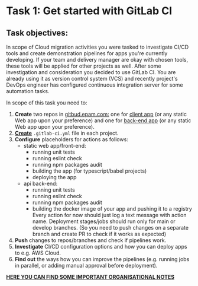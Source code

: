 # Task 1: Get started with GitLab CI

## Task objectives:

In scope of Cloud migration activities you were tasked to investigate CI/CD tools and create demonstration pipelines for apps you're currently developing.
If your team and delivery manager are okay with chosen tools, these tools will be applied for other projects as well.
After some investigation and consideration you decided to use GitLab CI.
You are already using it as version control system (VCS) and recently project's DevOps engineer has configured continuous integration server for some automation tasks.

In scope of this task you need to: 

1. **Create** two repos in [gitbud.epam.com:](https://gitbud.epam.com/) one for [client app](https://github.com/EPAM-JS-Competency-center/shop-angular-cloudfront/tree/feat/devops-cicd-lab) (or any static Web app upon your preference) and one for [back-end app](https://github.com/EPAM-JS-Competency-center/nestjs-rest-api/tree/feat/devops-cicd-lab) (or any static Web app upon your preference).
3. **[Create](https://docs.gitlab.com/ee/ci/quick_start/#create-a-gitlab-ciyml-file)** `.gitlab-ci.yml` file in each project. 
4. **Configure** placeholders for actions as follows:
   - static web app/front-end:
     - running unit tests
     - running eslint check
     - running npm packages audit
     - building the app (for typescript/babel projects)
     - deploying the app
   - api back-end:
     - running unit tests
     - running eslint check
     - running npm packages audit
     - building the docker image of your app and pushing it to a registry
Every action for now should just log a text message with action name.
Deployment stages/jobs should run only for main or develop branches. (So you need to push changes on a separate branch and create PR to check if it works as expected)
5. **Push** changes to repos/branches and check if pipelines work.
6. **Investigate** CI/CD configuration options and how you can deploy apps to e.g. AWS Cloud.
7. **Find out** the ways how you can improve the pipelines (e.g. running jobs in parallel, or adding manual approval before deployment).

**[HERE YOU CAN FIND SOME IMPORTANT ORGANISATIONAL NOTES](../../../ORG-NOTES.md)**

